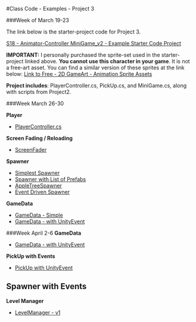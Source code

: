 #Class Code - Examples - Project 3

###Week of March 19-23

The link below is the starter-project code for Project 3.  

[S18 - Animator-Controller MiniGame_v2 - Example Starter Code Project](https://utdallas.box.com/v/miniGameS18-v1)

**IMPORTANT:** I personally purchased the sprite-set used in the starter-project linked above. **You cannot use this character in your game**. It is not a free-art asset. 
You can find a similar version of these sprites at the link below: 
[Link to Free - 2D GameArt - Animation Sprite Assets](http://www.gameart2d.com/freebies.html)

**Project includes**:  PlayerController.cs, PickUp.cs, and MiniGame.cs, along with scripts from Project2.


###Week March 26-30

**Player**
- [PlayerController.cs](/project-3/playercontroller.md)

**Screen Fading / Reloading**
- [ScreenFader](/simple-spawner/screen-fading-and-reloading.md)

**Spawner**
   - [Simplest Spawner](/project-3/simple-spawner.md)
   - [Spawner with List of Prefabs](/simple-spawner.md)
   - [ AppleTreeSpawner](/project-1-game-controller/appletree-as-a-spawner.md)
   -  [Event Driven Spawner](/spawn_prefab_gameobjects.md)
   
**GameData**
 - [GameData - Simple](/gamedata-simple.md)
 - [GameData - with UnityEvent  ](/project-3/gamedata-with-unityevent.md)
 
###Week April 2-6
 **GameData**

 - [GameData - with UnityEvent  ](/project-3/gamedata-with-unityevent.md)
 
**PickUp with Events**
 - [ PickUp with UnityEvent](https://kdoore.gitbooks.io/cs-2335/content/pickup_items.html#custom-events---version-of-pickup-class)
 
 
 **Spawner with Events**
 -

**Level Manager**
 - [LevelManager - v1](/level-manager-in-class.md)